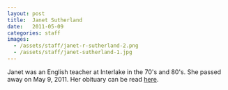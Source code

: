 ```yaml
---
layout: post
title:  Janet Sutherland
date:   2011-05-09
categories: staff
images: 
  - /assets/staff/janet-r-sutherland-2.png
  - /assets/staff/janet-sutherland-1.jpg
---
```

Janet was an English teacher at Interlake in the 70's and 80's. She passed away on May 9, 2011. Her obituary can be read [here](http://tinyurl.com/ngg7cp7).
